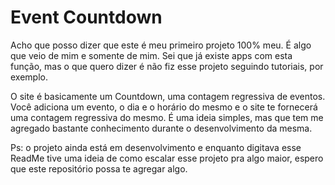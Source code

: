 # Event Countdown
Acho que posso dizer que este é meu primeiro projeto 100% meu. É algo que veio de mim e somente de mim. Sei que já existe apps com esta função, mas o que quero dizer é não fiz esse projeto seguindo tutoriais, por exemplo.

O site é basicamente um Countdown, uma contagem regressiva de eventos. Você adiciona um evento, o dia e o horário do mesmo e o site te fornecerá uma contagem regressiva do mesmo. É uma ideia simples, mas que tem me agregado bastante conhecimento durante o desenvolvimento da mesma.

Ps: o projeto ainda está em desenvolvimento e enquanto digitava esse ReadMe tive uma ideia de como escalar esse projeto pra algo maior, espero que este repositório possa te agregar algo.
